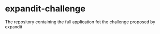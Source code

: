 # expandit-challenge
The repository containing the full application fot the challenge proposed by expandit
